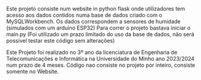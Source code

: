 Este projeto consiste num website in python flask onde utilizadores tem acesso aos dados contidos numa base de dados criado com o MySQLWorkbench.
Os dados correspondem a sensores de humidade (simulados com um arduino ESP32)
Para correr o projeto bastava iniciar o main.py (Foi utilizado um prazo limitado do uso da base de dados, não será possivel testar este código sem alterações)

Este Projeto foi realizado no 3º ano da licenciatura de Engenharia de Telecomunicações e Informática na Universidade do Minho ano 2023/2024 num prazo de 4 meses.
Código nao consiste no projeto por inteiro, consiste somente no Website.
